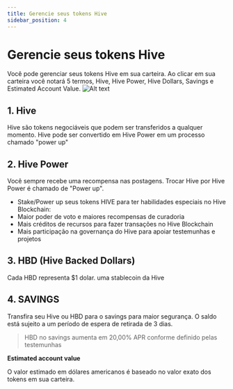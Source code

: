 ```yaml
---
title: Gerencie seus tokens Hive
sidebar_position: 4
---
```


# Gerencie seus tokens Hive
Você pode gerenciar seus tokens Hive em sua carteira. Ao clicar em sua carteira você notará 5 termos, Hive, Hive Power, Hive Dollars, Savings e Estimated Account Value.
![Alt ​​text](../../../../../src/assets/Tuto-manage/1.png)

## 1. **Hive**

Hive são tokens negociáveis ​​que podem ser transferidos a qualquer momento. Hive pode ser convertido em Hive Power em um processo chamado "power up"

## 2. Hive Power

Você sempre recebe uma recompensa nas postagens. Trocar Hive por Hive Power é chamado de "Power up".

 - Stake/Power up seus tokens HIVE para ter habilidades especiais no Hive Blockchain:
 - Maior poder de voto e maiores recompensas de curadoria
 - Mais créditos de recursos para fazer transações no Hive Blockchain
 - Mais participação na governança do Hive para apoiar testemunhas e projetos

## 3. HBD (Hive Backed Dollars)

Cada HBD representa $1 dolar. uma stablecoin da Hive

##  4. SAVINGS

Transfira seu Hive ou HBD para o savings para maior segurança. O saldo está sujeito a um período de espera de retirada de 3 dias.

> HBD no savings aumenta em 20,00% APR conforme definido pelas testemunhas

**Estimated account value**

O valor estimado em dólares americanos é baseado no valor exato dos tokens em sua carteira.
